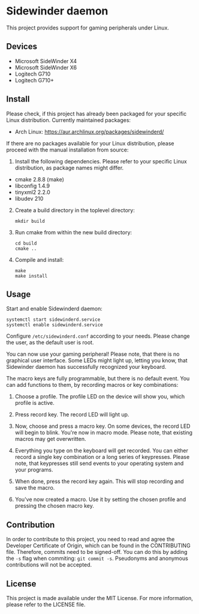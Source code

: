 # Sidewinder daemon

This project provides support for gaming peripherals under Linux.


## Devices

  * Microsoft SideWinder X4
  * Microsoft SideWinder X6
  * Logitech G710
  * Logitech G710+


## Install

Please check, if this project has already been packaged for your specific Linux
distribution. Currently maintained packages:

  * Arch Linux: https://aur.archlinux.org/packages/sidewinderd/

If there are no packages available for your Linux distribution, please proceed
with the manual installation from source:

1. Install the following dependencies. Please refer to your specific Linux
distribution, as package names might differ.

  * cmake 2.8.8 (make)
  * libconfig 1.4.9
  * tinyxml2 2.2.0
  * libudev 210

2. Create a build directory in the toplevel directory:

    ```
    mkdir build
    ```

3. Run cmake from within the new build directory:

    ```
    cd build
    cmake ..
    ```

4. Compile and install:

    ```
    make
    make install
    ```


## Usage

Start and enable Sidewinderd daemon:

    systemctl start sidewinderd.service
    systemctl enable sidewinderd.service

Configure `/etc/sidewinderd.conf` according to your needs. Please change the
user, as the default user is root.

You can now use your gaming peripheral! Please note, that there is no graphical
user interface. Some LEDs might light up, letting you know, that Sidewinder
daemon has successfully recognized your keyboard.

The macro keys are fully programmable, but there is no default event. You can
add functions to them, by recording macros or key combinations:

1. Choose a profile. The profile LED on the device will show you, which profile
is active.

2. Press record key. The record LED will light up.

3. Now, choose and press a macro key. On some devices, the record LED will begin
to blink. You're now in macro mode. Please note, that existing macros may get
overwritten.

4. Everything you type on the keyboard will get recorded. You can either record
a single key combination or a long series of keypresses. Please note, that
keypresses still send events to your operating system and your programs.

5. When done, press the record key again. This will stop recording and save the
macro.

6. You've now created a macro. Use it by setting the chosen profile and pressing
the chosen macro key.


## Contribution

In order to contribute to this project, you need to read and agree the Developer
Certificate of Origin, which can be found in the CONTRIBUTING file. Therefore,
commits need to be signed-off. You can do this by adding the `-s` flag when
commiting: `git commit -s`. Pseudonyms and anonymous contributions will not be
accepted.


## License

This project is made available under the MIT License. For more information,
please refer to the LICENSE file.
